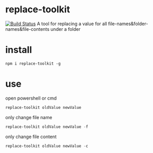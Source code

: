 
# replace-toolkit 
[![Build Status](https://travis-ci.org/bryht/replace-toolkit.svg?branch=master)](https://travis-ci.org/bryht/replace-toolkit)
A tool for replacing a value for all file-names&folder-names&file-contents under a folder

# install
```npm
npm i replace-toolkit -g
```

# use
open powershell or cmd
```powershell
replace-toolkit oldValue newValue
```
only change file name
```powershell
replace-toolkit oldValue newValue -f
```
only change file content
```powershell
replace-toolkit oldValue newValue -c
```
